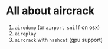 # All about aircrack
1. `airodump` (or `airport sniff` on osx)
2. `aireplay`
3. `aircrack` with `hashcat` (gpu support)